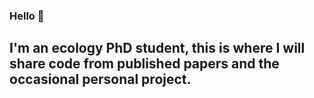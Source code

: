 ### Hello 👋
## I'm an ecology PhD student, this is where I will share code from published papers and the occasional personal project.
